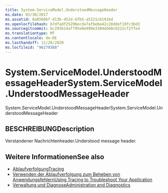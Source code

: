 ```yaml
---
title: System.ServiceModel.UnderstoodMessageHeader
ms.date: 03/30/2017
ms.assetid: 8a8560bf-d13b-452d-bfb5-a5221cb191bd
ms.openlocfilehash: b7dfadf25296ecda7afbebe42c28ddef18fc3bd3
ms.sourcegitcommit: bc293b14af795e0e999e3304dd40c0222cf2ffe4
ms.translationtype: MT
ms.contentlocale: de-DE
ms.lasthandoff: 11/26/2020
ms.locfileid: "96279388"
---
```

# <a name="systemservicemodelunderstoodmessageheader"></a><span data-ttu-id="1e120-102">System.ServiceModel.UnderstoodMessageHeader</span><span class="sxs-lookup"><span data-stu-id="1e120-102">System.ServiceModel.UnderstoodMessageHeader</span></span>

<span data-ttu-id="1e120-103">System.ServiceModel.UnderstoodMessageHeader</span><span class="sxs-lookup"><span data-stu-id="1e120-103">System.ServiceModel.UnderstoodMessageHeader</span></span>  
  
## <a name="description"></a><span data-ttu-id="1e120-104">BESCHREIBUNG</span><span class="sxs-lookup"><span data-stu-id="1e120-104">Description</span></span>  

 <span data-ttu-id="1e120-105">Verstandener Nachrichtenheader.</span><span class="sxs-lookup"><span data-stu-id="1e120-105">Understood message header.</span></span>  
  
## <a name="see-also"></a><span data-ttu-id="1e120-106">Weitere Informationen</span><span class="sxs-lookup"><span data-stu-id="1e120-106">See also</span></span>

- [<span data-ttu-id="1e120-107">Ablaufverfolgung</span><span class="sxs-lookup"><span data-stu-id="1e120-107">Tracing</span></span>](index.md)
- [<span data-ttu-id="1e120-108">Verwenden der Ablaufverfolgung zum Beheben von Anwendungsfehlern</span><span class="sxs-lookup"><span data-stu-id="1e120-108">Using Tracing to Troubleshoot Your Application</span></span>](using-tracing-to-troubleshoot-your-application.md)
- [<span data-ttu-id="1e120-109">Verwaltung und Diagnose</span><span class="sxs-lookup"><span data-stu-id="1e120-109">Administration and Diagnostics</span></span>](../index.md)

